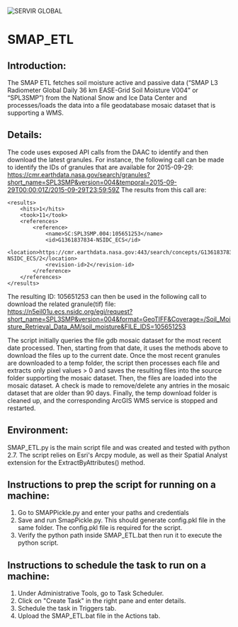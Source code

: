 <p align="left">
 <img src="https://www.servirglobal.net/Portals/0/Images/Servir-logo.png" alt="SERVIR GLOBAL"/>
</p>

SMAP_ETL
========

## Introduction:
The SMAP ETL fetches soil moisture active and passive data (“SMAP L3 Radiometer Global Daily 36 km EASE-Grid Soil Moisture V004” or “SPL3SMP”) from the National Snow and Ice Data Center and processes/loads the data into a file geodatabase mosaic dataset that is supporting a WMS.

## Details: 
The code uses exposed API calls from the DAAC to identify and then download the latest granules.
For instance, the following call can be made to identify the IDs of granules that are available for 2015-09-29:
    https://cmr.earthdata.nasa.gov/search/granules?short_name=SPL3SMP&version=004&temporal=2015-09-29T00:00:01Z/2015-09-29T23:59:59Z
The results from this call are:
```
<results>
	<hits>1</hits>
	<took>11</took>
	<references>
		<reference>
			<name>SC:SPL3SMP.004:105651253</name>
			<id>G1361837834-NSIDC_ECS</id>
			<location>https://cmr.earthdata.nasa.gov:443/search/concepts/G1361837834-NSIDC_ECS/2</location>
			<revision-id>2</revision-id>
		</reference>
	</references>
</results>
```
The resulting ID:  105651253 can then be used in the following call to download the related granule(tif) file:
    https://n5eil01u.ecs.nsidc.org/egi/request?short_name=SPL3SMP&version=004&format=GeoTIFF&Coverage=/Soil_Moisture_Retrieval_Data_AM/soil_moisture&FILE_IDS=105651253

The script initially queries the file gdb mosaic dataset for the most recent date processed. Then, starting from that date, it uses the methods above to download the files up to the current date.  Once the most recent granules are downloaded to a temp folder, the script then processes each file and extracts only pixel values > 0 and saves the resulting files into the source folder supporting the mosaic dataset. Then, the files are loaded into the mosaic dataset.  A check is made to remove/delete any antries in the mosaic dataset that are older than 90 days.  Finally, the temp download folder is cleaned up, and the corresponding ArcGIS WMS service is stopped and restarted.

## Environment:
SMAP_ETL.py is the main script file and was created and tested with python 2.7. The script relies on Esri's Arcpy module, as well as their Spatial Analyst extension for the ExtractByAttributes() method.

## Instructions to prep the script for running on a machine:
1.	Go to SMAPPickle.py and enter your paths and credentials
2.	Save and run SmapPickle.py. This should generate config.pkl file in the same folder. The config.pkl file is required for the script.
3.  Verify the python path inside SMAP_ETL.bat then run it to execute the python script.

## Instructions to schedule the task to run on a machine:
1.	Under Administrative Tools, go to Task Scheduler.
2.	Click on "Create Task" in the right pane and enter details.
3.	Schedule the task in Triggers tab.
4.	Upload the SMAP_ETL.bat file in the Actions tab.
